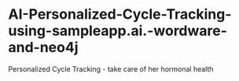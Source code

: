 # AI-Personalized-Cycle-Tracking-using-sampleapp.ai.-wordware-and-neo4j
Personalized Cycle Tracking -  take care of her hormonal health
